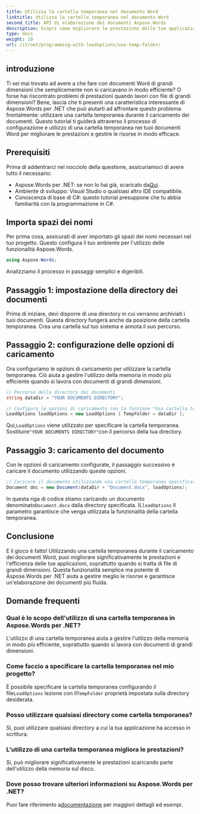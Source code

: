 ```yaml
---
title: Utilizza la cartella temporanea nel documento Word
linktitle: Utilizza la cartella temporanea nel documento Word
second_title: API di elaborazione dei documenti Aspose.Words
description: Scopri come migliorare le prestazioni delle tue applicazioni .NET utilizzando una cartella temporanea durante il caricamento di documenti Word con Aspose.Words.
type: docs
weight: 10
url: /it/net/programming-with-loadoptions/use-temp-folder/
---
```

## introduzione

Ti sei mai trovato ad avere a che fare con documenti Word di grandi dimensioni che semplicemente non si caricavano in modo efficiente? O forse hai riscontrato problemi di prestazioni quando lavori con file di grandi dimensioni? Bene, lascia che ti presenti una caratteristica interessante di Aspose.Words per .NET che può aiutarti ad affrontare questo problema frontalmente: utilizzare una cartella temporanea durante il caricamento dei documenti. Questo tutorial ti guiderà attraverso il processo di configurazione e utilizzo di una cartella temporanea nei tuoi documenti Word per migliorare le prestazioni e gestire le risorse in modo efficace.

## Prerequisiti

Prima di addentrarci nel nocciolo della questione, assicuriamoci di avere tutto il necessario:

-  Aspose.Words per .NET: se non lo hai già, scaricalo da[Qui](https://releases.aspose.com/words/net/).
- Ambiente di sviluppo: Visual Studio o qualsiasi altro IDE compatibile.
- Conoscenza di base di C#: questo tutorial presuppone che tu abbia familiarità con la programmazione in C#.

## Importa spazi dei nomi

Per prima cosa, assicurati di aver importato gli spazi dei nomi necessari nel tuo progetto. Questo configura il tuo ambiente per l'utilizzo delle funzionalità Aspose.Words.

```csharp
using Aspose.Words;
```

Analizziamo il processo in passaggi semplici e digeribili.

## Passaggio 1: impostazione della directory dei documenti

Prima di iniziare, devi disporre di una directory in cui verranno archiviati i tuoi documenti. Questa directory fungerà anche da posizione della cartella temporanea. Crea una cartella sul tuo sistema e annota il suo percorso.

## Passaggio 2: configurazione delle opzioni di caricamento

Ora configuriamo le opzioni di caricamento per utilizzare la cartella temporanea. Ciò aiuta a gestire l'utilizzo della memoria in modo più efficiente quando si lavora con documenti di grandi dimensioni.

```csharp
// Percorso della directory dei documenti
string dataDir = "YOUR DOCUMENTS DIRECTORY";

// Configura le opzioni di caricamento con la funzione "Usa cartella temporanea".
LoadOptions loadOptions = new LoadOptions { TempFolder = dataDir };
```

 Qui,`LoadOptions` viene utilizzato per specificare la cartella temporanea. Sostituire`"YOUR DOCUMENTS DIRECTORY"`con il percorso della tua directory.

## Passaggio 3: caricamento del documento

Con le opzioni di caricamento configurate, il passaggio successivo è caricare il documento utilizzando queste opzioni.

```csharp
// Caricare il documento utilizzando una cartella temporanea specificata
Document doc = new Document(dataDir + "Document.docx", loadOptions);
```

 In questa riga di codice stiamo caricando un documento denominato`Document.docx` dalla directory specificata. IL`loadOptions` Il parametro garantisce che venga utilizzata la funzionalità della cartella temporanea.

## Conclusione

E il gioco è fatto! Utilizzando una cartella temporanea durante il caricamento dei documenti Word, puoi migliorare significativamente le prestazioni e l'efficienza delle tue applicazioni, soprattutto quando si tratta di file di grandi dimensioni. Questa funzionalità semplice ma potente di Aspose.Words per .NET aiuta a gestire meglio le risorse e garantisce un'elaborazione dei documenti più fluida.

## Domande frequenti

### Qual è lo scopo dell'utilizzo di una cartella temporanea in Aspose.Words per .NET?
L'utilizzo di una cartella temporanea aiuta a gestire l'utilizzo della memoria in modo più efficiente, soprattutto quando si lavora con documenti di grandi dimensioni.

### Come faccio a specificare la cartella temporanea nel mio progetto?
È possibile specificare la cartella temporanea configurando il file`LoadOptions` lezione con il`TempFolder` proprietà impostata sulla directory desiderata.

### Posso utilizzare qualsiasi directory come cartella temporanea?
Sì, puoi utilizzare qualsiasi directory a cui la tua applicazione ha accesso in scrittura.

### L'utilizzo di una cartella temporanea migliora le prestazioni?
Sì, può migliorare significativamente le prestazioni scaricando parte dell'utilizzo della memoria sul disco.

### Dove posso trovare ulteriori informazioni su Aspose.Words per .NET?
 Puoi fare riferimento a[documentazione](https://reference.aspose.com/words/net/) per maggiori dettagli ed esempi.